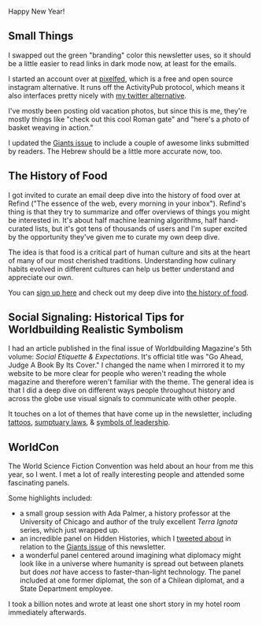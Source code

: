 Happy New Year! 

## Small Things

I swapped out the green "branding" color this newsletter uses, so it should be a little easier to read links in dark mode now, at least for the emails. 

I started an account over at [pixelfed](https://pixelfed.social/eleanorkonik), which is a free and open source instagram alternative. It runs off the ActivityPub protocol, which means it also interfaces pretty nicely with [my twitter alternative](https://scholar.social/@eleanorkonik). 

I've mostly been posting old vacation photos, but since this is me, they're mostly things like "check out this cool Roman gate" and "here's a photo of basket weaving in action." 

I updated the [Giants issue](https://newsletter.eleanorkonik.com/giants) to include a couple of awesome links submitted by readers. The Hebrew should be a little more accurate now, too. 

## The History of Food

I got invited to curate an email deep dive into the history of food over at Refind ("The essence of the web, every morning in your inbox"). Refind's thing is that they try to summarize and offer overviews of things you might be interested in. It's about half machine learning algorithms, half hand-curated lists, but it's got tens of thousands of users and I'm super excited by the opportunity they've given me to curate my own deep dive. 

The idea is that food is a critical part of human culture and sits at the heart of many of our most cherished traditions. Understanding how culinary habits evolved in different cultures can help us better understand and appreciate our own. 

You can [sign up here](https://refind.com/?utm_source=newsletter&utm_medium=barter&utm_campaign=Mn6vY1aQFu5DtmSrH9P7sg) and check out my deep dive into [the history of food](https://refind.com/EleanorKonik/the-history-of-food). 

## Social Signaling: Historical Tips for Worldbuilding Realistic Symbolism

I had an article published in the final issue of Worldbuilding Magazine's 5th volume: _Social Etiquette & Expectations_. It's official title was "Go Ahead, Judge A Book By Its Cover." I changed the name when I mirrored it to my website to be more clear for people who weren't reading the whole magazine and therefore weren't familiar with the theme. The general idea is that I did a deep dive on different ways people throughout history and across the globe use visual signals to communicate with other people. 

It touches on a lot of themes that have come up in the newsletter, including [tattoos](https://newsletter.eleanorkonik.com/tattoos), [sumptuary laws](https://newsletter.eleanorkonik.com/sumptuary-laws/), & [symbols of leadership](https://newsletter.eleanorkonik.com/sea-prince/).

## WorldCon

The World Science Fiction Convention was held about an hour from me this year, so I went. I met a lot of really interesting people and attended some fascinating panels. 

Some highlights included:

- a small group session with Ada Palmer, a history professor at the University of Chicago and author of the truly excellent _Terra Ignota_ series, which just wrapped up. 
- an incredible panel on Hidden Histories, which I [tweeted about](https://twitter.com/EleanorKonik/status/1475127790148022275) in relation to the [Giants issue](https://newsletter.eleanorkonik.com/giants) of this newsletter.
- a wonderful panel centered around imagining what diplomacy might look like in a universe where humanity is spread out between planets but does _not_ have access to faster-than-light technology. The panel included at one former diplomat, the son of a Chilean diplomat, and a State Department employee. 

I took a billion notes and wrote at least one short story in my hotel room immediately afterwards.  